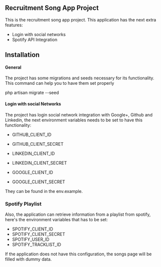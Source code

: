 
## Recruitment Song App Project

This is the recruitment song app project. This application has the next extra features:

- Login with social networks
- Spotify API Integration


## Installation

#### General
The project has some migrations and seeds necessary for its functionality. This command can help you to have them set properly

php artisan migrate --seed

#### Login with social Networks

The project has login social network integration with Google+, Github and Linkedin, the next environment variables needs to be set to have this functionality:

- GITHUB_CLIENT_ID 
- GITHUB_CLIENT_SECRET

- LINKEDIN_CLIENT_ID
- LINKEDIN_CLIENT_SECRET

- GOOGLE_CLIENT_ID
- GOOGLE_CLIENT_SECRET

They can be found in the env.example.


### Spotify Playlist

Also, the application can retrieve information from a playlist from spotify, here's the environment variables that has to be set:

- SPOTIFY_CLIENT_ID
- SPOTIFY_CLIENT_SECRET
- SPOTIFY_USER_ID
- SPOTIFY_TRACKLIST_ID

If the application does not have this configuration, the songs page will be filled with dummy data. 





